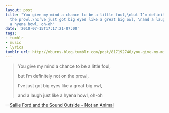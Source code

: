 ```yaml
---
layout: post
title: "You give my mind a chance to be a little foul,\nbut I’m definitely not on
  the prowl,\nI’ve just got big eyes like a great big owl, \nand a laugh just like
  a hyena howl, oh-oh"
date: '2010-07-15T17:17:21-07:00'
tags:
- tumblr
- music
- lyrics
tumblr_url: http://mburns-blog.tumblr.com/post/817192740/you-give-my-mind-a-chance-to-be-a-little-foul
---
```

<blockquote>You give my mind a chance to be a little foul,

but I&rsquo;m definitely not on the prowl,

I&rsquo;ve just got big eyes like a great big owl, 

and a laugh just like a hyena howl, oh-oh</blockquote>&#8212;<a href="http://www.youtube.com/watch?v=Yu_Juz_-G0E">Sallie Ford and the Sound Outside - Not an Animal</a>

